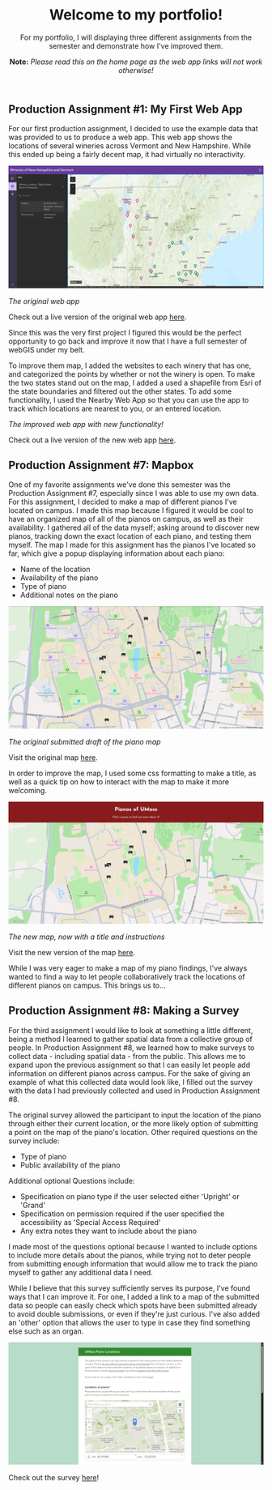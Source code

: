 <header>
  
# Welcome to my portfolio!
For my portfolio, I will displaying three different assignments from the semester and demonstrate how I've improved them.

__Note:__
_Please read this on the home page as the web app links will not work otherwise!_

</header>

## Production Assignment #1: My First Web App

For our first production assignment, I decided to use the example data that was provided to us to produce a web app. This web app shows the locations of several wineries across Vermont and New Hampshire. While this ended up being a fairly decent map, it had virtually no interactivity.

<img src=https://github.com/colt6418/webgis-portfolio/blob/screenshots/map1_old.png alt="Original web app">

_The original web app_


Check out a live version of the original web app <a href="https://umass-amherst.maps.arcgis.com/apps/instant/sidebar/index.html?appid=47d34172b1534044830d4b527b67c8ef">here</a>.

Since this was the very first project I figured this would be the perfect opportunity to go back and improve it now that I have a full semester of webGIS under my belt.

To improve them map, I added the websites to each winery that has one, and categorized the points by whether or not the winery is open. To make the two states stand out on the map, I added a used a shapefile from Esri of the state boundaries and filtered out the other states. To add some functionality, I used the Nearby Web App so that you can use the app to track which locations are nearest to you, or an entered location.

<!-- <img src= > -->

_The improved web app with new functionality!_


Check out a live version of the new web app <a href="https://umass-amherst.maps.arcgis.com/apps/instant/nearby/index.html?appid=c6c753d6edb54458a4985d6f3ec4b6ee">here</a>.

## Production Assignment #7: Mapbox

One of my favorite assignments we've done this semester was the Production Assignment #7, especially since I was able to use my own data. For this assignment, I decided to make a map of different pianos I've located on campus. I made this map because I figured it would be cool to have an organized map of all of the pianos on campus, as well as their availability. I gathered all of the data myself; asking around to discover new pianos, tracking down the exact location of each piano, and testing them myself. The map I made for this assignment has the pianos I've located so far, which give a popup displaying information about each piano:

- Name of the location
- Availability of the piano
- Type of piano
- Additional notes on the piano

<img src=https://github.com/colt6418/webgis-portfolio/blob/screenshots/map7_old.png alt="Original Draft">

_The original submitted draft of the piano map_


Visit the original map <a href=https://colt6418.github.io/Assignment-7-old>here</a>.

In order to improve the map, I used some css formatting to make a title, as well as a quick tip on how to interact with the map to make it more welcoming.

<img src=https://github.com/colt6418/webgis-portfolio/blob/screenshots/map7_new.png>

_The new map, now with a title and instructions_


Visit the new version of the map <a href=https://colt6418.github.io/Assignment-7-new>here</a>.

While I was very eager to make a map of my piano findings, I've always wanted to find a way to let people collaboratively track the locations of different pianos on campus. This brings us to... 

## Production Assignment #8: Making a Survey

For the third assignment I would like to look at something a little different, being a method I learned to gather spatial data from a collective group of people. In Production Assignment #8, we learned how to make surveys to collect data - including spatial data - from the public. This allows me to expand upon the previous assignment so that I can easily let people add information on different pianos across campus. For the sake of giving an example of what this collected data would look like, I filled out the survey with the data I had previously collected and used in Production Assignment #8.

The original survey allowed the participant to input the location of the piano through either their current location, or the more likely option of submitting a point on the map of the piano's location. Other required questions on the survey include:

- Type of piano
- Public availability of the piano

Additional optional Questions include:

- Specification on piano type if the user selected either 'Upright' or 'Grand'
- Specification on permission required if the user specified the accessibility as 'Special Access Required'
- Any extra notes they want to include about the piano

I made most of the questions optional because I wanted to include options to include more details about the pianos, while trying not to deter people from submitting enough information that would allow me to track the piano myself to gather any additional data I need.

While I believe that this survey sufficiently serves its purpose, I've found ways that I can improve it. For one, I added a link to a map of the submitted data so people can easily check which spots have been submitted already to avoid double submissions, or even if they're just curious. I've also added an 'other' option that allows the user to type in case they find something else such as an organ.

<img src=https://github.com/colt6418/webgis-portfolio/blob/screenshots/survey_picture.png alt="survey">

Check out the survey <a href=https://survey123.arcgis.com/share/632117025b4a4b5da844ff46a177ad06>here</a>!

